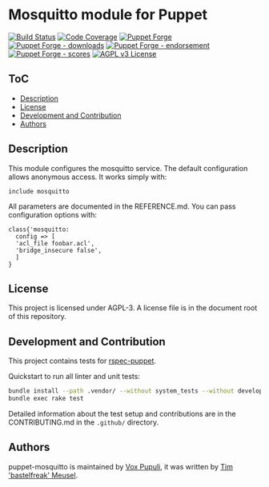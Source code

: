 # Mosquitto module for Puppet

[![Build Status](https://travis-ci.org/voxpupuli/puppet-mosquitto.png?branch=master)](https://travis-ci.org/voxpupuli/puppet-mosquitto)
[![Code Coverage](https://coveralls.io/repos/github/voxpupuli/puppet-mosquitto/badge.svg?branch=master)](https://coveralls.io/github/voxpupuli/puppet-mosquitto)
[![Puppet Forge](https://img.shields.io/puppetforge/v/puppet/mosquitto.svg)](https://forge.puppetlabs.com/puppet/mosquitto)
[![Puppet Forge - downloads](https://img.shields.io/puppetforge/dt/puppet/mosquitto.svg)](https://forge.puppetlabs.com/puppet/mosquitto)
[![Puppet Forge - endorsement](https://img.shields.io/puppetforge/e/puppet/mosquitto.svg)](https://forge.puppetlabs.com/puppet/mosquitto)
[![Puppet Forge - scores](https://img.shields.io/puppetforge/f/puppet/mosquitto.svg)](https://forge.puppetlabs.com/puppet/mosquitto)
[![AGPL v3 License](https://img.shields.io/github/license/voxpupuli/puppet-mosquitto.svg)](LICENSE)

## ToC

* [Description](#description)
* [License](#license)
* [Development and Contribution](#development-and-contribution)
* [Authors](#authors)

## Description

This module configures the mosquitto service. The default configuration allows anonymous access. It works simply with:

```puppet
include mosquitto
```

All parameters are documented in the REFERENCE.md. You can pass configuration options with:

```puppet
class{'mosquitto:
  config => [
  'acl_file foobar.acl',
  'bridge_insecure false',
  ]
}
```

## License

This project is licensed under AGPL-3. A license file is in the document root of this repository.

## Development and Contribution

This project contains tests for [rspec-puppet](http://rspec-puppet.com/).

Quickstart to run all linter and unit tests:

```bash
bundle install --path .vendor/ --without system_tests --without development --without release
bundle exec rake test
```

Detailed information about the test setup and contributions are in the CONTRIBUTING.md in the `.github/` directory.

## Authors

puppet-mosquitto is maintained by [Vox Pupuli](https://voxpupuli.org), it was written by [Tim 'bastelfreak' Meusel](https://github.com/bastelfreak).
